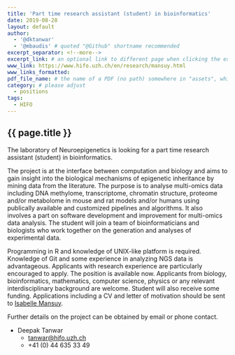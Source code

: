 ```yaml
---
title: 'Part time research assistant (student) in bioinformatics'
date: 2019-08-28
layout: default
author: 
  - '@dktanwar'
  - '@mbaudis' # quoted "@Github" shortname recommended
excerpt_separator: <!--more-->
excerpt_link: # an optional link to different page when clicking the excerpt
www_link: https://www.hifo.uzh.ch/en/research/mansuy.html
www_links_formatted:
pdf_file_name: # the name of a PDF (no path) somewhere in "assets", which will be auto-linked
category: # please adjust
  - positions
tags:
  - HIFO
---
```


## {{ page.title }}

The laboratory of Neuroepigenetics is looking for a part time research assistant (student) in bioinformatics.  

The project is at the interface between computation and biology and aims to gain insight into the biological mechanisms of epigenetic inheritance by mining data from the literature. The purpose is to analyse multi-omics data including DNA methylome, transcriptome, chromatin structure, proteome and/or metabolome in mouse and rat models and/or humans using publically available and customized pipelines and algorithms. It also involves a part on software development and improvement for multi-omics data analysis. The student will join a team of bioinformaticians and biologists who work together on the generation and analyses of experimental data.  

Programming in R and knowledge of UNIX-like platform is required. Knowledge of Git and some experience in analyzing NGS data is advantageous. Applicants with research experience are particularly encouraged to apply. The position is available now. Applicants from biology, bioinformatics, mathematics, computer science, physics or any relevant interdisciplinary background are welcome.
Student will also receive some funding. Applications including a CV and letter of motivation should be sent to [Isabelle Mansuy](mansuy@hifo.uzh.ch).  

Further details on the project can be obtained by email or phone contact.

* Deepak Tanwar
    * [tanwar@hifo.uzh.ch](tanwar@hifo.uzh.ch)
    * +41 (0) 44 635 33 49
